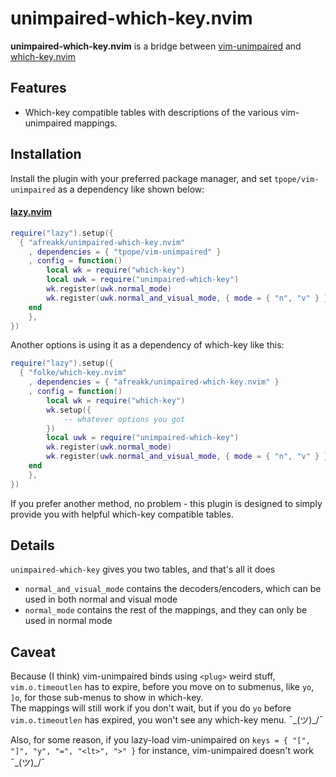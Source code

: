 # unimpaired-which-key.nvim

**unimpaired-which-key.nvim** is a bridge between [vim-unimpaired](https://github.com/tpope/vim-unimpaired/) and [which-key.nvim](https://github.com/folke/which-key.nvim)

## Features

-   Which-key compatible tables with descriptions of the various vim-unimpaired mappings.

## Installation

Install the plugin with your preferred package manager, and set `tpope/vim-unimpaired` as a dependency like shown below:

#### [lazy.nvim](https://github.com/folke/lazy.nvim)

```lua
require("lazy").setup({
  { "afreakk/unimpaired-which-key.nvim"
    , dependencies = { "tpope/vim-unimpaired" }
    , config = function()
        local wk = require("which-key")
        local uwk = require("unimpaired-which-key")
        wk.register(uwk.normal_mode)
        wk.register(uwk.normal_and_visual_mode, { mode = { "n", "v" } })
    end
    },
})
```

Another options is using it as a dependency of which-key like this:

```lua
require("lazy").setup({
  { "folke/which-key.nvim"
    , dependencies = { "afreakk/unimpaired-which-key.nvim" }
    , config = function()
        local wk = require("which-key")
        wk.setup({
            -- whatever options you got
        })
        local uwk = require("unimpaired-which-key")
        wk.register(uwk.normal_mode)
        wk.register(uwk.normal_and_visual_mode, { mode = { "n", "v" } })
    end
    },
})
```

If you prefer another method, no problem - this plugin is designed to simply provide you with helpful which-key compatible tables.

## Details

`unimpaired-which-key` gives you two tables, and that's all it does

-   `normal_and_visual_mode` contains the decoders/encoders, which can be used in both normal and visual mode
-   `normal_mode` contains the rest of the mappings, and they can only be used in normal mode

## Caveat

Because (I think) vim-unimpaired binds using `<plug>` weird stuff, `vim.o.timeoutlen` has to expire, before you move on to submenus, like `yo`, `]o`, for those sub-menus to show in which-key.  
The mappings will still work if you don't wait, but if you do `yo` before `vim.o.timeoutlen` has expired, you won't see any which-key menu. ¯\_(ツ)\_/¯

Also, for some reason, if you lazy-load vim-unimpaired on `keys = { "[", "]", "y", "=", "<lt>", ">" }` for instance, vim-unimpaired doesn't work ¯\_(ツ)\_/¯
